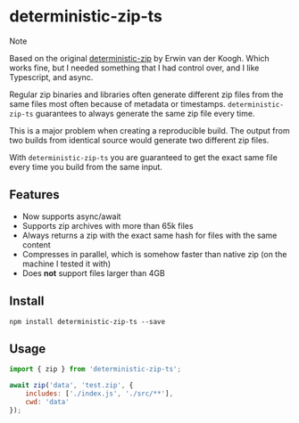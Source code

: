 # deterministic-zip-ts

> [!NOTE] 
> Based on the original [deterministic-zip](https://github.com/bitgenics/deterministic-zip) by Erwin van der Koogh. Which works fine, but I needed something that I had control over, and I like Typescript, and async.

Regular zip binaries and libraries often generate different zip files from the same files most often because of metadata or timestamps. `deterministic-zip-ts` guarantees to always generate the same zip file every time.

This is a major problem when creating a reproducible build. The output from two builds from identical source would generate two different zip files.

With `deterministic-zip-ts` you are guaranteed to get the exact same file every time you build from the same input.

## Features

- Now supports async/await
- Supports zip archives with more than 65k files
- Always returns a zip with the exact same hash for files with the same content
- Compresses in parallel, which is somehow faster than native zip (on the machine I tested it with)
- Does **not** support files larger than 4GB

## Install

`npm install deterministic-zip-ts --save`

## Usage

```javascript
import { zip } from 'deterministic-zip-ts';

await zip('data', 'test.zip', {
    includes: ['./index.js', './src/**'], 
    cwd: 'data'
});
```
